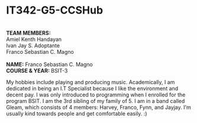 # IT342-G5-CCSHub

<br><strong>TEAM MEMBERS:</strong>
<br>Amiel Kenth Handayan
<br>Ivan Jay S. Adoptante
<br>Franco Sebastian C. Magno
<br>
<br><strong>NAME:</strong> Franco Sebastian C. Magno
<br><strong>COURSE & YEAR:</strong> BSIT-3
<br>
<p>My hobbies include playing and producing music. Academically, I am dedicated in being an I.T Specialist because I like the environment and decent pay. I was only introduced to programming when I enrolled for the program BSIT. I am the 3rd sibling of my family of 5. I am in a band called Gleam, which consists of 4 members: Harvey, Franco, Fynn, and Jayjay. I'm usually kind towards people and get comfortable easily. :)</p>
